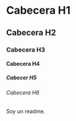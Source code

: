 # Cabecera H1
## Cabecera H2
### Cabecera H3
#### Cabecera H4
##### Cabecer H5
###### Cabecera H6

Soy un readme.